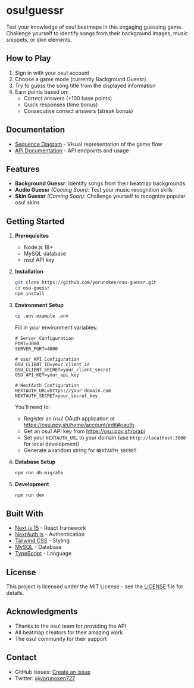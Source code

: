 # osu!guessr

Test your knowledge of osu! beatmaps in this engaging guessing game. Challenge yourself to identify songs from their background images, music snippets, or skin elements.

## How to Play

1. Sign in with your osu! account
2. Choose a game mode (currently Background Guessr)
3. Try to guess the song title from the displayed information
4. Earn points based on:
   - Correct answers (+100 base points)
   - Quick responses (time bonus)
   - Consecutive correct answers (streak bonus)

## Documentation

- [Sequence Diagram](./docs/game-flow.md) - Visual representation of the game flow
- [API Documentation](./docs/API.md) - API endpoints and usage

## Features

- **Background Guessr**: Identify songs from their beatmap backgrounds
- **Audio Guessr** *(Coming Soon)*: Test your music recognition skills
- **Skin Guessr** *(Coming Soon)*: Challenge yourself to recognize popular osu! skins

## Getting Started

1. **Prerequisites**
   - Node.js 18+
   - MySQL database
   - osu! API key

2. **Installation**
   ```bash
   git clone https://github.com/yorunoken/osu-guessr.git
   cd osu-guessr
   npm install
   ```

3. **Environment Setup**
   ```bash
   cp .env.example .env
   ```
   Fill in your environment variables:
   ```env
   # Server Configuration
   PORT=3000
   SERVER_PORT=4000

   # osu! API Configuration
   OSU_CLIENT_ID=your_client_id
   OSU_CLIENT_SECRET=your_client_secret
   OSU_API_KEY=your_api_key

   # NextAuth Configuration
   NEXTAUTH_URL=https://your-domain.com
   NEXTAUTH_SECRET=your_secret_key
   ```

   You'll need to:
   - Register an osu! OAuth application at https://osu.ppy.sh/home/account/edit#oauth
   - Get an osu! API key from https://osu.ppy.sh/p/api
   - Set your `NEXTAUTH_URL` to your domain (use `http://localhost:3000` for local development)
   - Generate a random string for `NEXTAUTH_SECRET`

4. **Database Setup**
   ```bash
   npm run db:migrate
   ```

5. **Development**
   ```bash
   npm run dev
   ```

## Built With

- [Next.js 15](https://nextjs.org/) - React framework
- [NextAuth.js](https://next-auth.js.org/) - Authentication
- [Tailwind CSS](https://tailwindcss.com/) - Styling
- [MySQL](https://www.mysql.com/) - Database
- [TypeScript](https://www.typescriptlang.org/) - Language

## License

This project is licensed under the MIT License - see the [LICENSE](LICENSE) file for details.

## Acknowledgments

- Thanks to the osu! team for providing the API
- All beatmap creators for their amazing work
- The osu! community for their support

## Contact

- GitHub Issues: [Create an issue](https://github.com/yorunoken/osu-guessr/issues)
- Twitter: [@yorunoken727](https://twitter.com/yorunoken727)
